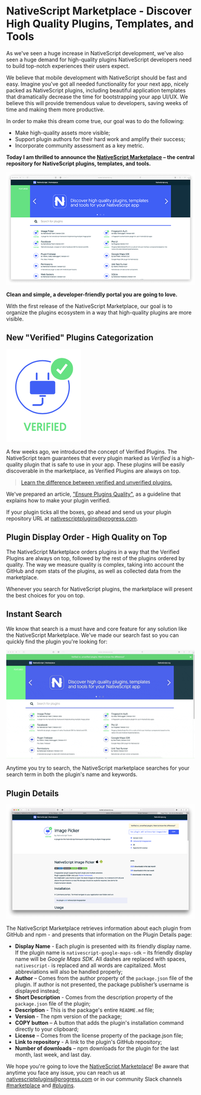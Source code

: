 # NativeScript Marketplace - Discover High Quality Plugins, Templates, and Tools

As we've seen a huge increase in NativeScript development, we've also seen a huge demand for high-quality plugins NativeScript developers need to build top-notch experiences their users expect.

We believe that mobile development with NativeScript should be fast and easy. Imagine you've got all needed functionality for your next app, nicely packed as NativeScript plugins, including beautiful application templates that dramatically decrease the time for bootstrapping your app UI/UX. We believe this will provide tremendous value to developers, saving weeks of time and making them more productive.

In order to make this dream come true, our goal was to do the following:

- Make high-quality assets more visible;
- Support plugin authors for their hard work and amplify their success;
- Incorporate community assessment as a key metric.

**Today I am thrilled to announce the [NativeScript Marketplace](http://market.nativescript.org/) – the central repository for NativeScript plugins, templates, and tools.**

![nativescript marketplace](marketplace.png)

**Clean and simple, a developer-friendly portal you are going to love.**

With the first release of the NativeScript Marketplace, our goal is to organize the plugins ecosystem in a way that high-quality plugins are more visible.

## New "Verified" Plugins Categorization

![verified nativescript plugins](verified.png)

A few weeks ago, we introduced the concept of Verified Plugins. The NativeScript team guarantees that every plugin marked as *Verified* is a high-quality plugin that is safe to use in your app. These plugins will be easily discoverable in the marketplace, as Verified Plugins are always on top.

> [Learn the difference between verified and unverified plugins.](https://github.com/NativeScript/marketplace-feedback/blob/master/docs/verified-plugins.md)

We've prepared an article, ["Ensure Plugins Quality"](https://docs.nativescript.org/plugins/ensure-plugins-quality), as a guideline that explains how to make your plugin verified.

If your plugin ticks all the boxes, go ahead and send us your plugin repository URL at nativescriptplugins@progress.com.

## Plugin Display Order - High Quality on Top

The NativeScript Marketplace orders plugins in a way that the Verified Plugins are always on top, followed by the rest of the plugins ordered by quality. The way we measure quality is complex, taking into account the GitHub and npm stats of the plugins, as well as collected data from the marketplace. 

Whenever you search for NativeScript plugins, the marketplace will present the best choices for you on top.

## Instant Search

We know that search is a must have and core feature for any solution like the NativeScript Marketplace. We've made our search fast so you can quickly find the plugin you're looking for:

![nativescript plugins marketplace instant search](instant-search.gif)

Anytime you try to search, the NativeScript marketplace searches for your search term in both the plugin's name and keywords.

## Plugin Details

![nativescript plugin details](plugin-details.png)

The NativeScript Marketplace retrieves information about each plugin from GitHub and npm - and presents that information on the Plugin Details page:

- **Display Name** - Each plugin is presented with its friendly display name. If the plugin name is `nativescript-google-maps-sdk` – its friendly display name will be *Google Maps SDK*. All dashes are replaced with spaces, `nativescript-` is replaced and all words are capitalized. Most abbreviations will also be handled properly;
- **Author** – Comes from the author property of the `package.json` file of the plugin. If author is not presented, the package publisher’s username is displayed instead;
- **Short Description** - Comes from the description property of the `package.json` file of the plugin;
- **Description** - This is the package's entire `README.md` file;
- **Version** - The npm version of the package;
- **COPY button** – A button that adds the plugin's installation command directly to your clipboard;
- **License** – Comes from the license property of the package.json file;
- **Link to repository** - A link to the plugin's GitHub repository;
- **Number of downloads** – npm downloads for the plugin for the last month, last week, and last day.

We hope you're going to love the [NativeScript Marketplace](http://market.nativescript.org/)! Be aware that anytime you face any issue, you can reach us at nativescriptplugins@progress.com or in our community Slack channels [#marketplace](https://nativescriptcommunity.slack.com/messages/C6SCWGARY) and [#plugins](https://nativescriptcommunity.slack.com/messages/C0MMJ8MQR).